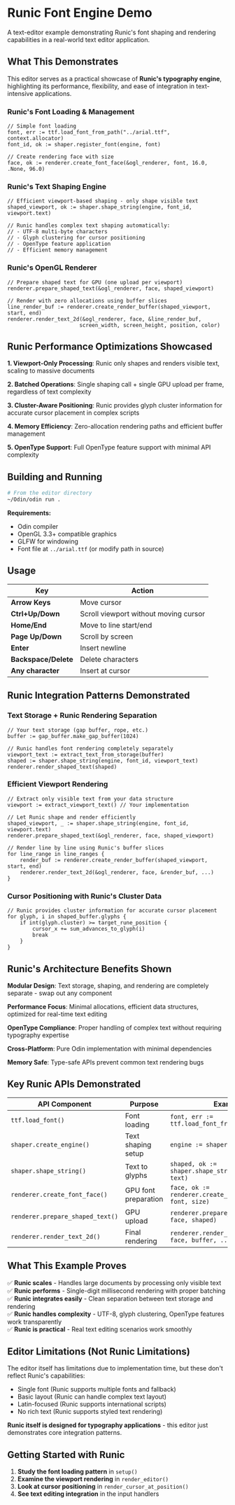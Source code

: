 # Runic Font Engine Demo

A text-editor example demonstrating Runic's font shaping and rendering capabilities in a real-world text editor application.

## What This Demonstrates

This editor serves as a practical showcase of **Runic's typography engine**, highlighting its performance, flexibility, and ease of integration in text-intensive applications.

### **Runic's Font Loading & Management**
```odin
// Simple font loading
font, err := ttf.load_font_from_path("../arial.ttf", context.allocator)
font_id, ok := shaper.register_font(engine, font)

// Create rendering face with size
face, ok := renderer.create_font_face(&ogl_renderer, font, 16.0, .None, 96.0)
```

### **Runic's Text Shaping Engine**
```odin
// Efficient viewport-based shaping - only shape visible text
shaped_viewport, ok := shaper.shape_string(engine, font_id, viewport.text)

// Runic handles complex text shaping automatically:
// - UTF-8 multi-byte characters
// - Glyph clustering for cursor positioning
// - OpenType feature application
// - Efficient memory management
```

### **Runic's OpenGL Renderer**
```odin
// Prepare shaped text for GPU (one upload per viewport)
renderer.prepare_shaped_text(&ogl_renderer, face, shaped_viewport)

// Render with zero allocations using buffer slices
line_render_buf := renderer.create_render_buffer(shaped_viewport, start, end)
renderer.render_text_2d(&ogl_renderer, face, &line_render_buf, 
                       screen_width, screen_height, position, color)
```

## Runic Performance Optimizations Showcased

**1. Viewport-Only Processing**: Runic only shapes and renders visible text, scaling to massive documents

**2. Batched Operations**: Single shaping call + single GPU upload per frame, regardless of text complexity

**3. Cluster-Aware Positioning**: Runic provides glyph cluster information for accurate cursor placement in complex scripts

**4. Memory Efficiency**: Zero-allocation rendering paths and efficient buffer management

**5. OpenType Support**: Full OpenType feature support with minimal API complexity

## Building and Running

```bash
# From the editor directory
~/Odin/odin run . 
```

**Requirements:**
- Odin compiler
- OpenGL 3.3+ compatible graphics
- GLFW for windowing
- Font file at `../arial.ttf` (or modify path in source)

## Usage

| Key | Action |
|-----|--------|
| **Arrow Keys** | Move cursor |
| **Ctrl+Up/Down** | Scroll viewport without moving cursor |
| **Home/End** | Move to line start/end |
| **Page Up/Down** | Scroll by screen |
| **Enter** | Insert newline |
| **Backspace/Delete** | Delete characters |
| **Any character** | Insert at cursor |

## Runic Integration Patterns Demonstrated

### **Text Storage + Runic Rendering Separation**
```odin
// Your text storage (gap buffer, rope, etc.)
buffer := gap_buffer.make_gap_buffer(1024)

// Runic handles font rendering completely separately
viewport_text := extract_text_from_storage(buffer)
shaped := shaper.shape_string(engine, font_id, viewport_text)
renderer.render_shaped_text(shaped)
```

### **Efficient Viewport Rendering**
```odin
// Extract only visible text from your data structure
viewport := extract_viewport_text() // Your implementation

// Let Runic shape and render efficiently
shaped_viewport, _ := shaper.shape_string(engine, font_id, viewport.text)
renderer.prepare_shaped_text(&ogl_renderer, face, shaped_viewport)

// Render line by line using Runic's buffer slices
for line_range in line_ranges {
    render_buf := renderer.create_render_buffer(shaped_viewport, start, end)
    renderer.render_text_2d(&ogl_renderer, face, &render_buf, ...)
}
```

### **Cursor Positioning with Runic's Cluster Data**
```odin
// Runic provides cluster information for accurate cursor placement
for glyph, i in shaped_buffer.glyphs {
    if int(glyph.cluster) >= target_rune_position {
        cursor_x += sum_advances_to_glyph(i)
        break
    }
}
```

## Runic's Architecture Benefits Shown

**Modular Design**: Text storage, shaping, and rendering are completely separate - swap out any component

**Performance Focus**: Minimal allocations, efficient data structures, optimized for real-time text editing

**OpenType Compliance**: Proper handling of complex text without requiring typography expertise

**Cross-Platform**: Pure Odin implementation with minimal dependencies

**Memory Safe**: Type-safe APIs prevent common text rendering bugs

## Key Runic APIs Demonstrated

| API Component | Purpose | Example Usage |
|---------------|---------|---------------|
| `ttf.load_font()` | Font loading | `font, err := ttf.load_font_from_path(path)` |
| `shaper.create_engine()` | Text shaping setup | `engine := shaper.create_engine()` |
| `shaper.shape_string()` | Text to glyphs | `shaped, ok := shaper.shape_string(engine, font_id, text)` |
| `renderer.create_font_face()` | GPU font preparation | `face, ok := renderer.create_font_face(&renderer, font, size)` |
| `renderer.prepare_shaped_text()` | GPU upload | `renderer.prepare_shaped_text(&renderer, face, shaped)` |
| `renderer.render_text_2d()` | Final rendering | `renderer.render_text_2d(&renderer, face, buffer, ...)` |

## What This Example Proves

✅ **Runic scales** - Handles large documents by processing only visible text  
✅ **Runic performs** - Single-digit millisecond rendering with proper batching  
✅ **Runic integrates easily** - Clean separation between text storage and rendering  
✅ **Runic handles complexity** - UTF-8, glyph clustering, OpenType features work transparently  
✅ **Runic is practical** - Real text editing scenarios work smoothly  

## Editor Limitations (Not Runic Limitations)

The editor itself has limitations due to implementation time, but these don't reflect Runic's capabilities:

- Single font (Runic supports multiple fonts and fallback)
- Basic layout (Runic can handle complex text layout)
- Latin-focused (Runic supports international scripts)
- No rich text (Runic supports styled text rendering)

**Runic itself is designed for typography applications** - this editor just demonstrates core integration patterns.

## Getting Started with Runic

1. **Study the font loading pattern** in `setup()`
2. **Examine the viewport rendering** in `render_editor()`  
3. **Look at cursor positioning** in `render_cursor_at_position()`
4. **See text editing integration** in the input handlers

